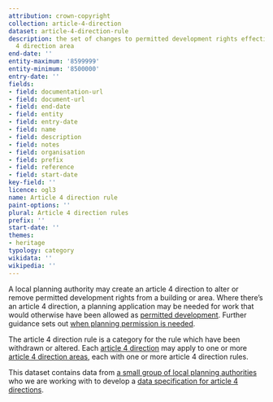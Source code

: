 ```yaml
---
attribution: crown-copyright
collection: article-4-direction
dataset: article-4-direction-rule
description: the set of changes to permitted development rights effecting an article
  4 direction area
end-date: ''
entity-maximum: '8599999'
entity-minimum: '8500000'
entry-date: ''
fields:
- field: documentation-url
- field: document-url
- field: end-date
- field: entity
- field: entry-date
- field: name
- field: description
- field: notes
- field: organisation
- field: prefix
- field: reference
- field: start-date
key-field: ''
licence: ogl3
name: Article 4 direction rule
paint-options: ''
plural: Article 4 direction rules
prefix: ''
start-date: ''
themes:
- heritage
typology: category
wikidata: ''
wikipedia: ''
---
```



A local planning authority may create an article 4 direction to alter or remove permitted development rights from a building or area.
Where there’s an article 4 direction, a planning application may be needed for work that would otherwise have been allowed as [permitted development](https://www.gov.uk/government/publications/permitted-development-rights-for-householders-technical-guidance).
Further guidance sets out [when planning permission is needed](https://www.gov.uk/guidance/when-is-permission-required).

The article 4 direction rule is a category for the rule which have been withdrawn or altered.
Each [article 4 direction](/dataset/article-4-direction) may apply to one or more [article 4 direction areas](/dataset/article-4-direction-area), each with one or more article 4 direction rules.

This dataset contains data from [a small group of local planning authorities](/about/) who we are working with to develop a [data specification for article 4 directions](https://digital-land.github.io/specification/specification/article-4-direction/).
